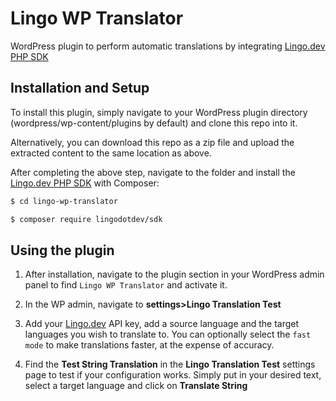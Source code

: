 # Lingo WP Translator

WordPress plugin to perform automatic translations by integrating [Lingo.dev PHP SDK](https://github.com/lingodotdev/sdk-php)

## Installation and Setup

To install this plugin, simply navigate to your WordPress plugin directory (wordpress/wp-content/plugins by default) and clone this repo into it.

Alternatively, you can download this repo as a zip file and upload the extracted content to the same location as above.

After completing the above step, navigate to the folder and install the [Lingo.dev PHP SDK](https://github.com/lingodotdev/sdk-php) with Composer:

```bash
$ cd lingo-wp-translator

$ composer require lingodotdev/sdk
```

## Using the plugin

1. After installation, navigate to the plugin section in your WordPress admin panel to find `Lingo WP Translator` and activate it.

2. In the WP admin, navigate to **settings>Lingo Translation Test**

3. Add your [Lingo.dev](https://lingo.dev/) API key, add a source language and the target languages you wish to translate to. You can optionally select the `fast mode` to make translations faster, at the expense of accuracy.

4. Find the **Test String Translation** in the **Lingo Translation Test** settings page to test if your configuration works. Simply put in your desired text, select a target language and click on **Translate String**
